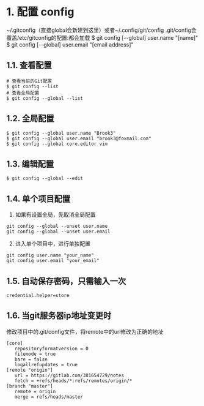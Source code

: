 # 1. 配置 config
~/.gitconfig（直接global会新建到这里）或者~/.config/git/config
.git/config会覆盖/etc/gitconfig的配置:都会加载
    $ git config [--global] user.name "[name]"
    $ git config [--global] user.email "[email address]"
   
## 1.1. 查看配置
```shell
# 查看当前的Git配置
$ git config --list
# 查看全局配置
$ git config --global --list
```

## 1.2. 全局配置
```shell
$ git config --global user.name "Brook3"
$ git config --global user.email "brook3@foxmail.com"
$ git config --global core.editor vim
```

## 1.3. 编辑配置
```shell
$ git config --global --edit
```

## 1.4. 单个项目配置
1. 如果有设置全局，先取消全局配置
```shell
git config --global --unset user.name
git config --global --unset user.email
```
2. 进入单个项目中，进行单独配置
```shell
git config user.name "your_name"
git config user.email "your_email"
```

## 1.5. 自动保存密码，只需输入一次
```shell
credential.helper=store
```

## 1.6. 当git服务器ip地址变更时
修改项目中的.git/config文件，将remote中的url修改为正确的地址
```shell
[core]
   repositoryformatversion = 0
   filemode = true
   bare = false
   logallrefupdates = true
[remote "origin"]
   url = https://gitlab.com/381654729/notes
   fetch = +refs/heads/*:refs/remotes/origin/*
[branch "master"]
   remote = origin
   merge = refs/heads/master
```